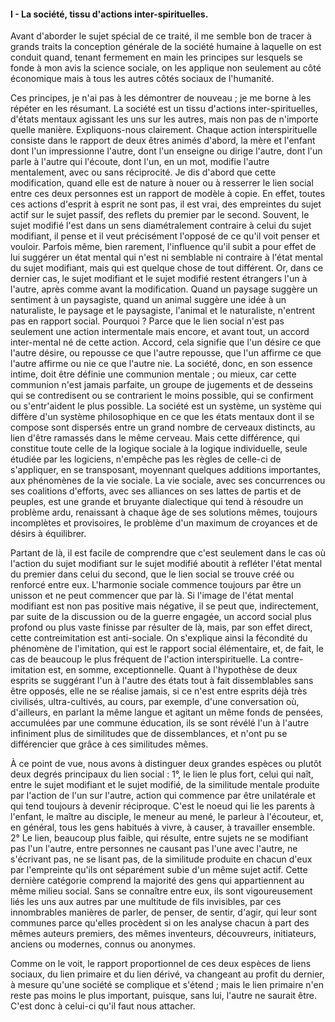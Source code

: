 #### I - La société, tissu d'actions inter-spirituelles.

Avant d'aborder le sujet spécial de ce traité, il me semble bon de tracer à grands traits la conception générale de la société humaine à laquelle on est conduit quand, tenant fermement en main les principes sur lesquels se fonde à mon avis la science sociale, on les applique non seulement au côté économique mais à tous les autres côtés sociaux de l'humanité.

Ces principes, je n'ai pas à les démontrer de nouveau ; je me borne à les répéter en les résumant. La société est un tissu d'actions inter-spirituelles, d'états mentaux agissant les uns sur les autres, mais non pas de n'importe quelle manière. Expliquons-nous clairement. Chaque action interspirituelle consiste dans le rapport de deux êtres animés d'abord, la mère et l'enfant dont l'un impressionne l'autre, dont l'un enseigne ou dirige l'autre, dont l'un parle à l'autre qui l'écoute, dont l'un, en un mot, modifie l'autre mentalement, avec ou sans réciprocité. Je dis d'abord que cette modification, quand elle est de nature à nouer ou à resserrer le lien social entre ces deux personnes est un rapport de modèle à copie. En effet, toutes ces actions d'esprit à esprit ne sont pas, il est vrai, des empreintes du sujet actif sur le sujet passif, des reflets du premier par le second. Souvent, le sujet modifié l'est dans un sens diamétralement contraire à celui du sujet modifiant, il pense et il veut précisément l'opposé de ce qu'il voit penser et vouloir. Parfois même, bien rarement, l'influence qu'il subit a pour effet de lui suggérer un état mental qui n'est ni semblable ni contraire à l'état mental du sujet modifiant, mais qui est quelque chose de tout différent. Or, dans ce dernier cas, le sujet modifiant et le sujet modifié restent étrangers l'un à l'autre, après comme avant la modification. Quand un paysage suggère un sentiment à un paysagiste, quand un animal suggère une idée à un naturaliste, le paysage et le paysagiste, l'animal et le naturaliste, n'entrent pas en rapport social. Pourquoi ? Parce que le lien social n'est pas seulement une action intermentale mais encore, et avant tout, un accord inter-mental né de cette action. Accord, cela signifie que l'un désire ce que l'autre désire, ou repousse ce que l'autre repousse, que l'un affirme ce que l'autre affirme ou nie ce que l'autre nie. La société, donc, en son essence intime, doit être définie une communion mentale ; ou mieux, car cette communion n'est jamais parfaite, un groupe de jugements et de desseins qui se contredisent ou se contrarient le moins possible, qui se confirment ou s'entr'aident le plus possible. La société est un système, un système qui diffère d'un système philosophique en ce que les états mentaux dont il se compose sont dispersés entre un grand nombre de cerveaux distincts, au lien d'être ramassés dans le même cerveau. Mais cette différence, qui constitue toute celle de la logique sociale à la logique individuelle, seule étudiée par les logiciens, n'empêche pas les règles de celle-ci de s'appliquer, en se transposant, moyennant quelques additions importantes, aux phénomènes de la vie sociale. La vie sociale, avec ses concurrences ou ses coalitions d'efforts, avec ses alliances on ses lattes de partis et de peuples, est une grande et bruyante dialectique qui tend à résoudre un problème ardu, renaissant à chaque âge de ses solutions mêmes, toujours incomplètes et provisoires, le problème d'un maximum de croyances et de désirs à équilibrer.

Partant de là, il est facile de comprendre que c'est seulement dans le cas où l'action du sujet modifiant sur le sujet modifié aboutit à refléter l'état mental du premier dans celui du second, que le lien social se trouve créé ou renforcé entre eux. L'harmonie sociale commence toujours par être un unisson et ne peut commencer que par là. Si l'image de l'état mental modifiant est non pas positive mais négative, il se peut que, indirectement, par suite de la discussion ou de la guerre engagée, un accord social plus profond ou plus vaste finisse par résulter de là, mais, par son effet direct, cette contreimitation est anti-sociale. On s'explique ainsi la fécondité du phénomène de l'imitation, qui est le rapport social élémentaire, et, de fait, le cas de beaucoup le plus fréquent de l'action interspirituelle. La contre-imitation est, en somme, exceptionnelle. Quant à l'hypothèse de deux esprits se suggérant l'un à l'autre des états tout à fait dissemblables sans être opposés, elle ne se réalise jamais, si ce n'est entre esprits déjà très civilisés, ultra-cultivés, au cours, par exemple, d'une conversation où, d'ailleurs, en parlant la même langue et agitant un même fonds de pensées, accumulées par une commune éducation, ils se sont révélé l'un à l'autre infiniment plus de similitudes que de dissemblances, et n'ont pu se différencier que grâce à ces similitudes mêmes.

À ce point de vue, nous avons à distinguer deux grandes espèces ou plutôt deux degrés principaux du lien social : 1°, le lien le plus fort, celui qui naît, entre le sujet modifiant et le sujet modifié, de la similitude mentale produite par l'action de l'un sur l'autre, action qui commence par être unilatérale et qui tend toujours à devenir réciproque. C'est le noeud qui lie les parents à l'enfant, le maître au disciple, le meneur au mené, le parleur à l'écouteur, et, en général, tous les gens habitués à vivre, à causer, à travailler ensemble. 2° Le lien, beaucoup plus faible, qui résulte, entre sujets ne se modifiant pas l'un l'autre, entre personnes ne causant pas l'une avec l'autre, ne s'écrivant pas, ne se lisant pas, de la similitude produite en chacun d'eux par l'empreinte qu'ils ont séparément subie d'un même sujet actif. Cette dernière catégorie comprend la majorité des gens qui appartiennent au même milieu social. Sans se connaître entre eux, ils sont vigoureusement liés les uns aux autres par une multitude de fils invisibles, par ces innombrables manières de parler, de penser, de sentir, d'agir, qui leur sont communes parce qu'elles procèdent si on les analyse chacun à part des mêmes auteurs premiers, des mêmes inventeurs, découvreurs, initiateurs, anciens ou modernes, connus ou anonymes.

Comme on le voit, le rapport proportionnel de ces deux espèces de liens sociaux, du lien primaire et du lien dérivé, va changeant au profit du dernier, à mesure qu'une société se complique et s'étend ; mais le lien primaire n'en reste pas moins le plus important, puisque, sans lui, l'autre ne saurait être. C'est donc à celui-ci qu'il faut nous attacher.
